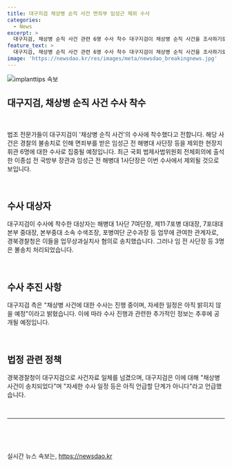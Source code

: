 ```yaml
---
title: 대구지검 채상병 순직 사건 면죄부 임성근 제외 수사
categories:
  - News
excerpt: >
  대구지검, 채상병 순직 사건 관련 6명 수사 착수 대구지검이 채상병 순직 사건을 조사하기로 결정했다. 경찰의 불송치결과를 받은 6명의 현장지휘관이 대상으로 삼는다. 해당 사건을 수사한 경북경찰청은 업무상과실치사 혐의가 적용된 관련자들에 대한 사건자료를 대구지검으로 송치했다. 송치된 6명은 업무상과실치사의 공동정범 혐의를 인정한 반면, 임 전 사단장 등 3명은 혐의를 부인했다. 대구지검은 자세한 수사 일정은 아직 발표하지 않았다.
feature_text: >
  대구지검, 채상병 순직 사건 관련 6명 수사 착수 대구지검이 채상병 순직 사건을 조사하기로 결정했다. 경찰의 불송치결과를 받은 6명의 현장지휘관이 대상으로 삼는다. 해당 사건을 수사한 경북경찰청은 업무상과실치사 혐의가 적용된 관련자들에 대한 사건자료를 대구지검으로 송치했다. 송치된 6명은 업무상과실치사의 공동정범 혐의를 인정한 반면, 임 전 사단장 등 3명은 혐의를 부인했다. 대구지검은 자세한 수사 일정은 아직 발표하지 않았다.
image: 'https://newsdao.kr/res/images/meta/newsdao_breakingnews.jpg'
---
```


<p><img src="https://newsdao.kr/res/images/meta/newsdao_breakingnews.jpg" alt="implanttips 속보" /></p>

<h2>대구지검, 채상병 순직 사건 수사 착수</h2>

<p data-ke-size="size16">&nbsp;</p>

<p>법조 전문가들이 대구지검이 '채상병 순직 사건'의 수사에 착수했다고 전합니다. 해당 사건은 경찰의 불송치로 인해 면죄부를 받은 임성근 전 해병대 사단장 등을 제외한 현장지휘관 6명에 대한 수사로 집중될 예정입니다. 최근 국회 법제사법위원회 전체회의에 출석한 이종섭 전 국방부 장관과 임성근 전 해병대 1사단장은 이번 수사에서 제외될 것으로 보입니다.</p>

<p data-ke-size="size16">&nbsp;</p>

<h2 data-ke-size="size26">수사 대상자</h2>

<p data-ke-size="size16">대구지검이 수사에 착수한 대상자는 해병대 1사단 7여단장, 제11·7포병 대대장, 7포대대 본부 중대장, 본부중대 소속 수색조장, 포병여단 군수과장 등 업무에 관여한 관계자로, 경북경찰청은 이들을 업무상과실치사 혐의로 송치했습니다. 그러나 임 전 사단장 등 3명은 불송치 처리되었습니다.</p>

<p data-ke-size="size16">&nbsp;</p>

<h2 data-ke-size="size26">수사 추진 사항</h2>

<p data-ke-size="size16">대구지검 측은 "채상병 사건에 대한 수사는 진행 중이며, 자세한 일정은 아직 밝히지 않을 예정"이라고 밝혔습니다. 이에 따라 수사 진행과 관련한 추가적인 정보는 추후에 공개될 예정입니다.</p>

<p data-ke-size="size16">&nbsp;</p>

<h2 data-ke-size="size26">법정 관련 정책</h2>

<p data-ke-size="size16">경북경찰청이 대구지검으로 사건자료 일체를 넘겼으며, 대구지검은 이에 대해 "채상병 사건이 송치되었다"며 "자세한 수사 일정 등은 아직 언급할 단계가 아니다"라고 언급했습니다.</p>

<p data-ke-size="size16">&nbsp;</p>

<hr>

<p data-ke-size="size16">&nbsp;</p>

<p data-ke-size="size16">&nbsp;</p>
실시간 뉴스 속보는, <a href="https://newsdao.kr" rel="dofollow">https://newsdao.kr</a>


